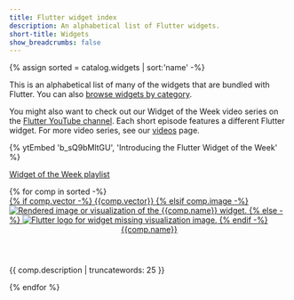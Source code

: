 ```yaml
---
title: Flutter widget index
description: An alphabetical list of Flutter widgets.
short-title: Widgets
show_breadcrumbs: false
---
```


{% assign sorted = catalog.widgets | sort:'name' -%}

This is an alphabetical list of many of the widgets that
are bundled with Flutter.
You can also [browse widgets by category][catalog].

You might also want to check out our Widget of the Week video series
on the [Flutter YouTube channel]({{site.social.youtube}}). Each short
episode features a different Flutter widget. For more video series, see
our [videos](/resources/videos) page.

{% ytEmbed 'b_sQ9bMltGU', 'Introducing the Flutter Widget of the Week' %}

[Widget of the Week playlist]({{site.yt.playlist}}PLjxrf2q8roU23XGwz3Km7sQZFTdB996iG)

<div class="card-grid">
{% for comp in sorted -%}
    <div class="card">
        <a href="{{comp.link}}">
            <div class="card-image-holder">
                {% if comp.vector -%}
                    {{comp.vector}}
                {% elsif comp.image -%}
                    <img alt="Rendered image or visualization of the {{comp.name}} widget." src="{{comp.image.src}}">
                {% else -%}
                    <img alt="Flutter logo for widget missing visualization image." src="/assets/images/docs/catalog-widget-placeholder.png" aria-hidden="true">
                {% endif -%}
            </div>
        </a>
        <div class="card-body">
            <a href="{{comp.link}}"><header class="card-title">{{comp.name}}</header></a>
            <p class="card-text">{{ comp.description | truncatewords: 25 }}</p>
        </div>
    </div>
{% endfor %}
</div>

[catalog]: /ui/widgets
